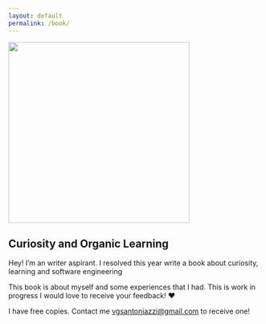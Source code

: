 ```yaml
---
layout: default
permalink: /book/
---
```


<div class="cover">
  <a href="{{ site.baseurl }}/assets/books/Curiosity_and_Organic_Learning.pdf" target="_blank"><img src="{{ site.baseurl }}/images/cover.png" width="360"></a>
</div>

<div class="book-description">
  <h2>Curiosity and Organic Learning</h2>
  <p>Hey! I’m an writer aspirant. I resolved this year write a book about curiosity, learning and software engineering</p>

  <p>This book is about myself and some experiences that I had. This is work in progress I would love to receive your feedback! ❤️</p>

  <p>I have free copies. Contact me <a href="mailto:vgsantoniazzi@gmail.com" target="_blank">vgsantoniazzi@gmail.com</a> to receive one!</p>
</div>
